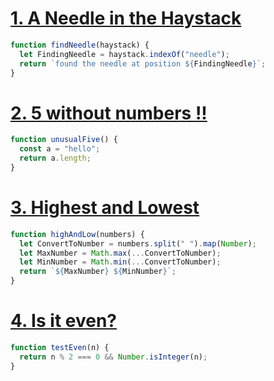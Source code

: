 # [1. A Needle in the Haystack](https://www.codewars.com/kata/56676e8fabd2d1ff3000000c/train/javascript)

```js
function findNeedle(haystack) {
  let FindingNeedle = haystack.indexOf("needle");
  return `found the needle at position ${FindingNeedle}`;
}
```

# [2. 5 without numbers !!](https://www.codewars.com/kata/59441520102eaa25260000bf/train/javascript)

```js
function unusualFive() {
  const a = "hello";
  return a.length;
}
```

# [3. Highest and Lowest](https://www.codewars.com/kata/554b4ac871d6813a03000035/train/javascript)

```js
function highAndLow(numbers) {
  let ConvertToNumber = numbers.split(" ").map(Number);
  let MaxNumber = Math.max(...ConvertToNumber);
  let MinNumber = Math.min(...ConvertToNumber);
  return `${MaxNumber} ${MinNumber}`;
}
```

# [4. Is it even?](https://www.codewars.com/kata/555a67db74814aa4ee0001b5/train/javascript)

```js
function testEven(n) {
  return n % 2 === 0 && Number.isInteger(n);
}
```
